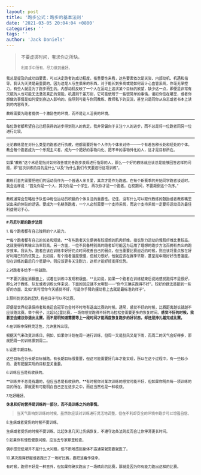```yaml
---
layout: post
title: '跑步公式：跑步的基本法则'
date: '2021-03-05 20:04:04 +0800'
categories: ''
tags: ''
author: 'Jack Daniels'
---
```


> <small>不要虚掷时间，奢求你之所缺。
>
> <small>利用手中所有，尽力做到最好。

我总是提及的成功四要素，可以决定跑者的成功程度。按重要性来看，这些要素依次是天资、内部动机、机遇和指导。我认为天资是最重要的，因为这是人与生俱来的东西，对于能长到多高或是如何设计心血管系统，你毫无掌控力，有些人就是为了跑步而生的。内部动机反映了一个人在运动上追求某个目标的欲望，缺少这一点，即便是非常有天赋的人也可能无法激发真正的潜能。机遇则千差万别，它可能依附于一些很简单的事情，诸如你住在哪里，或者你想做的事情是如何受到身边人影响的。指导则可能与你同教练、教师私下的交流，甚至只是同你从杂志或者书本上读到的内容有关。

教练需要为跑者提供一个激励性的环境，而不是让人沮丧的环境。

- - -

每位跑者都希望自己已经获得的进步得到别人的肯定，我非常偏向于关注个人的进步，而不总是将一位跑者同另一位进行比较。

- - -

无论教练是在对什么类型的跑者进行执教，他都需要将每个人作为个体来对待——一个有着各种长处和短处的个体。教会每个跑者成为一个乐观主义者，成为一个把好的事物内化、把不幸的事物外化的人，这才是目标所在。

- - -

如果“教练”这个术语是指对如何改善或完善跑步表现进行指导的人，那么一个好的教练就应该总是能够回答这样的问题，即“这次训练的目的是什么”以及“为什么我们今天要进行这项训练”。

- - -

教练们首先需要把他们的运动员作为一个普通人来关爱，其次才是作为跑者。在每个新赛季的开始同学跑者谈话时，我会这样说：“首先你是一个人，其次你是一个学生，再次你才是一个跑者。在校期间，不要颠倒这个次序。”

- - -

教练通常会忽略给予队伍中每位运动员积极的个体关注的重要性。记住，没有什么可以取代教练的鼓励或者教练嘴里说出来的体贴的话语。要成为一名精英跑者，一个人必然需要一个支持系统，而这个支持系统一定要将运动员的最佳利益铭记于心。

- - -

**# 丹尼尔斯的跑步法则**

1\. 每个跑者都有自己独特的个人能力。

**每个跑者都有自己的长处和短处。**有些跑者天生便拥有较理想的肌肉纤维，擅长耐力运动的慢肌纤维比重较高，这就使得有氧输出功率较高。另一方面，一位不具备特别高的跑者却可能因为运用了理想的跑步方法而拥有杰出的跑步效率。我认为，跑者应该在训练中好好花点时间改善自己的弱点，但当重要比赛迫近的时候，则应该将重点放在好好利用已知的优势上。比如说，有个跑者速度很慢，但耐力很好，他就应该在赛季早期，甚至是中期好好改善速度，但在训练的最后几个星期中，则应该更多关注耐力，这样才能好好发挥优势。

2\.对跑者多给予一些鼓励。

**不要沉溺在消极面上，试着在训练中发现积极面。**比如说，如果一个跑者在训练结束后说她感觉跑得不是很好，那么对于教练、队友或者训练伙伴来说，下面的回应就不太明智——“你今天确实跑得不好”。较好的做法是提到一些好的方面，比如“真可惜你今天感觉不好，可是你手臂的摆动看上去就是最标准的样子”。

3\.预料到状态的起伏, 有些日子可以不比赛。

即便是世界纪录保持者和奥运会冠军也会时不时地有退出比赛的时候。通常，感觉不好的时候，比赛距离越长就越不应该跑比赛。举个例子，比起5公里比赛，一场你感觉跑得不好的马拉松会需要更多的恢复时间。**感觉不好的时候，我甚至会建议你退出比赛，而不是明知道需要等上一段时间才能再度恢复跑步的好状态，却还是挣扎着完成比赛。**

4\.在训练中保持灵活性，允许意外出现。

根据天气来改变训练日。例如，如果你计划在周一进行训练，但周一又是刮风又是下雨，而周二的天气会好得多，那就把周一的训练挪到周二。

5\.设置中期目标。

这些目标会为长期目标铺路。有长期目标很重要，但这可能需要好几年才能实现，所以在这个过程中，有一些较小的、更有把握实现的目标至关重要。

6\.训练应当是有收获的。

**训练并不总是有趣的，但应当总是有收获的。**有时候你对某次训练的感觉可能不好，但如果你明白每一项训练的目的所在，那就更有可能明白自己正在进步之中，而这当然也是一种收获。

7\.吃好睡好。

**休息和好的营养是训练的一部分，而不是训练之外的事情。**

> 当天气影响到训练的时候，虽然你应该对训练进行灵活地调整，但在不利却安全的环境中跑步可以增强自信。

8\.生病或者受伤的时候不要训练。

生病或者受伤的时候不要训练。比起休息几天让伤病恢复，不遵守这条法则反而会让你停滞更长时间。

9\.如果你有慢性健康问题，应当去专家那里检查。

偶尔感觉低潮并不是什么大问题，但不断地感到身体不适通常就需要就医了。

10\.某次跑得舒服或者跑出了一场好比赛，要把这看作侥幸。

有时候，跑得不好是一种意外，但如果你确实跑出了一场精彩的比赛，那就是因为你有能力跑出这样的比赛。
